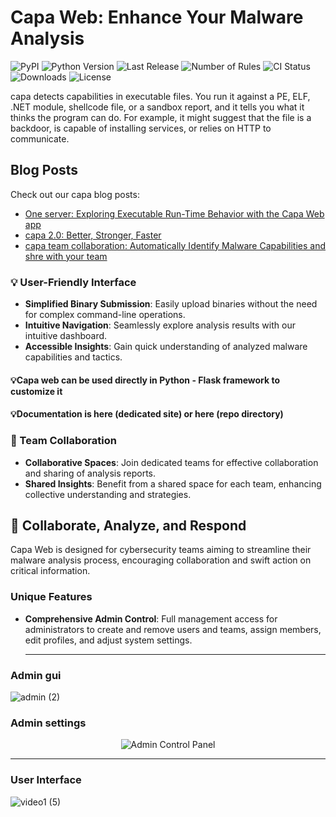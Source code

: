 # Capa Web: Enhance Your Malware Analysis

![PyPI](https://img.shields.io/pypi/v/capa)
![Python Version](https://img.shields.io/badge/python-3.6+-blue.svg)
![Last Release](https://img.shields.io/github/release-date/andreisss/capa)
![Number of Rules](https://img.shields.io/badge/rules-1000+-brightgreen)
![CI Status](https://github.com/andreisss/capa/actions/workflows/ci.yml/badge.svg)
![Downloads](https://img.shields.io/github/downloads/andreisss/capa/total.svg)
![License](https://img.shields.io/github/license/andreisss/capa)

capa detects capabilities in executable files. You run it against a PE, ELF, .NET module, shellcode file, or a sandbox report, and it tells you what it thinks the program can do. For example, it might suggest that the file is a backdoor, is capable of installing services, or relies on HTTP to communicate.

## Blog Posts
Check out our capa blog posts:
- [One server: Exploring Executable Run-Time Behavior with the Capa Web app](#)
- [capa 2.0: Better, Stronger, Faster](#)
- [capa team collaboration: Automatically Identify Malware Capabilities and shre with your team](#)

### 💡 User-Friendly Interface

- **Simplified Binary Submission**: Easily upload binaries without the need for complex command-line operations.
- **Intuitive Navigation**: Seamlessly explore analysis results with our intuitive dashboard.
- **Accessible Insights**: Gain quick understanding of analyzed malware capabilities and tactics.

#### 💡Capa web can be used directly in Python - Flask framework to customize it

#### 💡Documentation is here (dedicated site) or here (repo directory)

### 👥 Team Collaboration

- **Collaborative Spaces**: Join dedicated teams for effective collaboration and sharing of analysis reports.
- **Shared Insights**: Benefit from a shared space for each team, enhancing collective understanding and strategies.

## 🚀 Collaborate, Analyze, and Respond

Capa Web is designed for cybersecurity teams aiming to streamline their malware analysis process, encouraging collaboration and swift action on critical information. 

### Unique Features

- **Comprehensive Admin Control**: Full management access for administrators to create and remove users and teams, assign members, edit profiles, and adjust system settings.

  ----------------------------------------------------------------------------------------------------------------------------------------

### Admin gui

![admin (2)](https://github.com/andreisss/Capa-web/assets/10872139/d4a2084e-7714-462d-9db5-3f42f8b22923)


### Admin settings


<p align="center">
  <img src="https://github.com/andreisss/Capa-web/assets/10872139/cdf9608a-a7c9-4ceb-8a53-a278b16da041" alt="Admin Control Panel" />
</p>

-------------------------------------------------------------------------------------------------------------------------------------------

### User Interface

![video1 (5)](https://github.com/andreisss/Capa-web/assets/10872139/6eadfd08-3687-4f54-8469-3fa19080e399)
